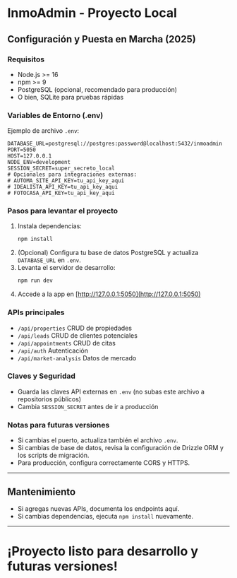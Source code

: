 # InmoAdmin - Proyecto Local

## Configuración y Puesta en Marcha (2025)

### Requisitos
- Node.js >= 16
- npm >= 9
- PostgreSQL (opcional, recomendado para producción)
- O bien, SQLite para pruebas rápidas

### Variables de Entorno (.env)
Ejemplo de archivo `.env`:
```
DATABASE_URL=postgresql://postgres:password@localhost:5432/inmoadmin
PORT=5050
HOST=127.0.0.1
NODE_ENV=development
SESSION_SECRET=super_secreto_local
# Opcionales para integraciones externas:
# AUTOMA_SITE_API_KEY=tu_api_key_aqui
# IDEALISTA_API_KEY=tu_api_key_aqui
# FOTOCASA_API_KEY=tu_api_key_aqui
```

### Pasos para levantar el proyecto
1. Instala dependencias:
   ```bash
   npm install
   ```
2. (Opcional) Configura tu base de datos PostgreSQL y actualiza `DATABASE_URL` en `.env`.
3. Levanta el servidor de desarrollo:
   ```bash
   npm run dev
   ```
4. Accede a la app en [http://127.0.0.1:5050](http://127.0.0.1:5050)

### APIs principales
- `/api/properties` CRUD de propiedades
- `/api/leads` CRUD de clientes potenciales
- `/api/appointments` CRUD de citas
- `/api/auth` Autenticación
- `/api/market-analysis` Datos de mercado

### Claves y Seguridad
- Guarda las claves API externas en `.env` (no subas este archivo a repositorios públicos)
- Cambia `SESSION_SECRET` antes de ir a producción

### Notas para futuras versiones
- Si cambias el puerto, actualiza también el archivo `.env`.
- Si cambias de base de datos, revisa la configuración de Drizzle ORM y los scripts de migración.
- Para producción, configura correctamente CORS y HTTPS.

---

## Mantenimiento
- Si agregas nuevas APIs, documenta los endpoints aquí.
- Si cambias dependencias, ejecuta `npm install` nuevamente.

---

# ¡Proyecto listo para desarrollo y futuras versiones!
